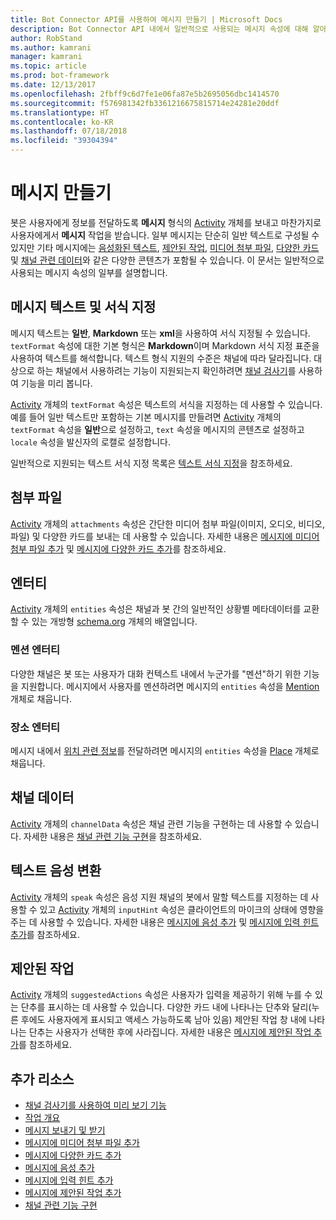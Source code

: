 ```yaml
---
title: Bot Connector API를 사용하여 메시지 만들기 | Microsoft Docs
description: Bot Connector API 내에서 일반적으로 사용되는 메시지 속성에 대해 알아봅니다.
author: RobStand
ms.author: kamrani
manager: kamrani
ms.topic: article
ms.prod: bot-framework
ms.date: 12/13/2017
ms.openlocfilehash: 2fbff9c6d7fe1e06fa87e5b2695056dbc1414570
ms.sourcegitcommit: f576981342fb3361216675815714e24281e20ddf
ms.translationtype: HT
ms.contentlocale: ko-KR
ms.lasthandoff: 07/18/2018
ms.locfileid: "39304394"
---
```

# <a name="create-messages"></a>메시지 만들기

봇은 사용자에게 정보를 전달하도록 **메시지** 형식의 [Activity][Activity] 개체를 보내고 마찬가지로 사용자에게서 **메시지** 작업을 받습니다. 일부 메시지는 단순히 일반 텍스트로 구성될 수 있지만 기타 메시지에는 [음성화된 텍스트](bot-framework-rest-connector-text-to-speech.md), [제안된 작업](bot-framework-rest-connector-add-suggested-actions.md), [미디어 첨부 파일](bot-framework-rest-connector-add-media-attachments.md), [다양한 카드](bot-framework-rest-connector-add-rich-cards.md) 및 [채널 관련 데이터](bot-framework-rest-connector-channeldata.md)와 같은 다양한 콘텐츠가 포함될 수 있습니다. 이 문서는 일반적으로 사용되는 메시지 속성의 일부를 설명합니다.

## <a name="message-text-and-formatting"></a>메시지 텍스트 및 서식 지정

메시지 텍스트는 **일반**, **Markdown** 또는 **xml**을 사용하여 서식 지정될 수 있습니다. `textFormat` 속성에 대한 기본 형식은 **Markdown**이며 Markdown 서식 지정 표준을 사용하여 텍스트를 해석합니다. 텍스트 형식 지원의 수준은 채널에 따라 달라집니다. 대상으로 하는 채널에서 사용하려는 기능이 지원되는지 확인하려면 [채널 검사기][ChannelInspector]를 사용하여 기능을 미리 봅니다. 

[Activity][Activity] 개체의 `textFormat` 속성은 텍스트의 서식을 지정하는 데 사용할 수 있습니다. 예를 들어 일반 텍스트만 포함하는 기본 메시지를 만들려면 [Activity][Activity] 개체의 `textFormat` 속성을 **일반**으로 설정하고, `text` 속성을 메시지의 콘텐츠로 설정하고 `locale` 속성을 발신자의 로캘로 설정합니다. 

일반적으로 지원되는 텍스트 서식 지정 목록은 [텍스트 서식 지정](../bot-service-channel-inspector.md#text-formatting)을 참조하세요.

## <a name="attachments"></a>첨부 파일

[Activity][Activity] 개체의 `attachments` 속성은 간단한 미디어 첨부 파일(이미지, 오디오, 비디오, 파일) 및 다양한 카드를 보내는 데 사용할 수 있습니다. 자세한 내용은 [메시지에 미디어 첨부 파일 추가](bot-framework-rest-connector-add-media-attachments.md) 및 [메시지에 다양한 카드 추가](bot-framework-rest-connector-add-rich-cards.md)를 참조하세요.

## <a name="entities"></a>엔터티

[Activity][Activity] 개체의 `entities` 속성은 채널과 봇 간의 일반적인 상황별 메타데이터를 교환할 수 있는 개방형 <a href="http://schema.org/" target="_blank">schema.org</a> 개체의 배열입니다.

### <a name="mention-entities"></a>멘션 엔터티

다양한 채널은 봇 또는 사용자가 대화 컨텍스트 내에서 누군가를 "멘션"하기 위한 기능을 지원합니다. 메시지에서 사용자를 멘션하려면 메시지의 `entities` 속성을 [Mention][Mention] 개체로 채웁니다. 

### <a name="place-entities"></a>장소 엔터티

메시지 내에서 <a href="https://schema.org/Place" target="_blank">위치 관련 정보</a>를 전달하려면 메시지의 `entities` 속성을 [Place][Place] 개체로 채웁니다. 

## <a name="channel-data"></a>채널 데이터

[Activity][Activity] 개체의 `channelData` 속성은 채널 관련 기능을 구현하는 데 사용할 수 있습니다. 자세한 내용은 [채널 관련 기능 구현](bot-framework-rest-connector-channeldata.md)을 참조하세요.

## <a name="text-to-speech"></a>텍스트 음성 변환

[Activity][Activity] 개체의 `speak` 속성은 음성 지원 채널의 봇에서 말할 텍스트를 지정하는 데 사용할 수 있고 [Activity][Activity] 개체의 `inputHint` 속성은 클라이언트의 마이크의 상태에 영향을 주는 데 사용할 수 있습니다. 자세한 내용은 [메시지에 음성 추가](bot-framework-rest-connector-text-to-speech.md) 및 [메시지에 입력 힌트 추가](bot-framework-rest-connector-add-input-hints.md)를 참조하세요.

## <a name="suggested-actions"></a>제안된 작업

[Activity][Activity] 개체의 `suggestedActions` 속성은 사용자가 입력을 제공하기 위해 누를 수 있는 단추를 표시하는 데 사용할 수 있습니다. 다양한 카드 내에 나타나는 단추와 달리(누른 후에도 사용자에게 표시되고 액세스 가능하도록 남아 있음) 제안된 작업 창 내에 나타나는 단추는 사용자가 선택한 후에 사라집니다. 자세한 내용은 [메시지에 제안된 작업 추가](bot-framework-rest-connector-add-suggested-actions.md)를 참조하세요.

## <a name="additional-resources"></a>추가 리소스

- [채널 검사기를 사용하여 미리 보기 기능][ChannelInspector]
- [작업 개요](bot-framework-rest-connector-activities.md)
- [메시지 보내기 및 받기](bot-framework-rest-connector-send-and-receive-messages.md)
- [메시지에 미디어 첨부 파일 추가](bot-framework-rest-connector-add-media-attachments.md)
- [메시지에 다양한 카드 추가](bot-framework-rest-connector-add-rich-cards.md)
- [메시지에 음성 추가](bot-framework-rest-connector-text-to-speech.md)
- [메시지에 입력 힌트 추가](bot-framework-rest-connector-add-input-hints.md)
- [메시지에 제안된 작업 추가](bot-framework-rest-connector-add-suggested-actions.md)
- [채널 관련 기능 구현](bot-framework-rest-connector-channeldata.md)

[Mention]: bot-framework-rest-connector-api-reference.md#mention-object
[Place]: bot-framework-rest-connector-api-reference.md#place-object
[Activity]: bot-framework-rest-connector-api-reference.md#activity-object
[ChannelInspector]: ../bot-service-channel-inspector.md
[textFormating]: ../bot-service-channel-inspector.md#text-formatting
